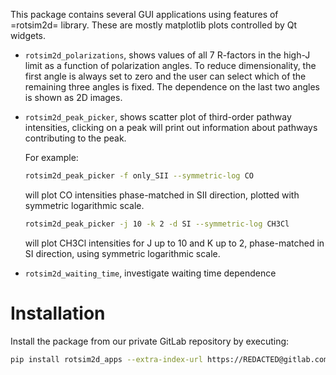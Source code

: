 This package contains several GUI applications using features of =rotsim2d= library. These are mostly matplotlib plots controlled by Qt widgets.

- `rotsim2d_polarizations`, shows values of all 7 R-factors in the high-J limit
  as a function of polarization angles. To reduce dimensionality, the first
  angle is always set to zero and the user can select which of the remaining
  three angles is fixed. The dependence on the last two angles is shown as 2D
  images.
- `rotsim2d_peak_picker`, shows scatter plot of third-order pathway intensities, clicking on a peak will print out information about pathways contributing to the peak.
  
  For example:
  ``` sh
  rotsim2d_peak_picker -f only_SII --symmetric-log CO
  ```
  will plot CO intensities phase-matched in SII direction, plotted with symmetric logarithmic scale.
  
  ``` sh 
  rotsim2d_peak_picker -j 10 -k 2 -d SI --symmetric-log CH3Cl 
  ```
  will plot CH3Cl intensities for J up to 10 and K up to 2, phase-matched in SI direction, using symmetric logarithmic scale.
- `rotsim2d_waiting_time`, investigate waiting time dependence

# Installation
Install the package from our private GitLab repository by executing:

``` sh
pip install rotsim2d_apps --extra-index-url https://REDACTED@gitlab.com/api/v4/projects/26140156/packages/pypi
```
